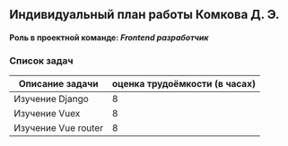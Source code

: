 ## Индивидуальный план работы Комкова Д. Э.

#### Роль в проектной команде: _Frontend разработчик_

### Список задач

| Описание задачи | оценка трудоёмкости (в часах) |
|-----------------|-------------------------------|
| Изучение Django      |   8   |
| Изучение Vuex      |   8   |
| Изучение Vue router       |   8   |